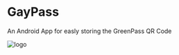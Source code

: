 # GayPass
An Android App for easly storing the GreenPass QR Code

![logo](https://github.com/ncvescera/GayPass/blob/main/GayPass/app/src/main/res/mipmap-xxxhdpi/ic_launcher.png)
